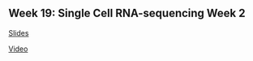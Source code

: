 ## Week 19: Single Cell RNA-sequencing Week 2

[Slides](Bfx_Workshop_Part2_2021_APetti.pdf)

[Video](https://wustl.box.com/s/mq4oksoza8x68sjj72wz9qwaiuvz0kex)
